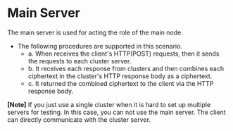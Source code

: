 # Main Server

The main server is used for acting the role of the main node.
- The following procedures are supported in this scenario. 
  - a. When receives the client's HTTP(POST) requests, then it sends the requests to each cluster server.
  - b. It receives each response from clusters and then combines each ciphertext in the cluster's HTTP response body as a ciphertext. 
  - c. It returned the combined ciphertext to the client via the HTTP response body.

**[Note]** If you just use a single cluster when it is hard to set up multiple servers for testing. In this case, you can not use the main server. The client can directly communicate with the cluster server.